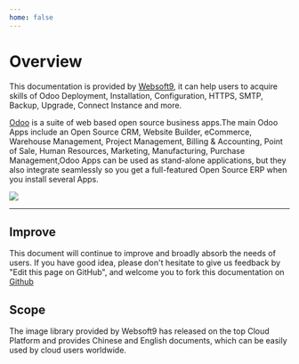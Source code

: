 ```yaml
---
home: false
---
```


# Overview

This documentation is provided by [Websoft9](https://www.websoft9.com/), it can help users to acquire skills of Odoo Deployment, Installation, Configuration, HTTPS, SMTP, Backup, Upgrade, Connect Instance and more.

[Odoo](https://www.odoo.com/) is a suite of web based open source business apps.The main Odoo Apps include an Open Source CRM, Website Builder, eCommerce, Warehouse Management, Project Management, Billing & Accounting, Point of Sale, Human Resources, Marketing, Manufacturing, Purchase Management,Odoo Apps can be used as stand-alone applications, but they also integrate seamlessly so you get a full-featured Open Source ERP when you install several Apps.

![](https://libs.websoft9.com/Websoft9/DocsPicture/en/odoo/odooui-websoft9.png)

---

## Improve

This document will continue to improve and broadly absorb the needs of users. If you have good idea, please don't hesitate to give us feedback by "Edit this page on GitHub", and welcome you to fork this documentation on [Github](https://github.com/Websoft9/ansible-odoo)

## Scope

The image library provided by Websoft9 has released on the top Cloud Platform and provides Chinese and English documents, which can be easily used by cloud users worldwide.
